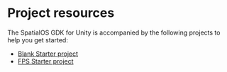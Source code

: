 # Project resources

The SpatialOS GDK for Unity is accompanied by the following projects to help you get started:

* [Blank Starter project]({{urlRoot}}/projects/template-blank/overview)
* [FPS Starter project]({{urlRoot}}/projects/template-fps/overview)
